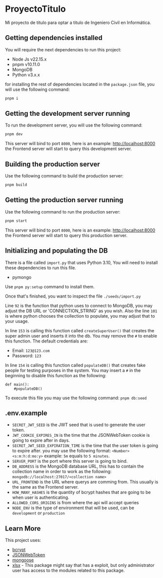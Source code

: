 # ProyectoTitulo

Mi proyecto de titulo para optar a titulo de Ingeniero Civil en Informática.

## Getting dependencies installed

You will require the next dependencies to run this project:

- Node Js v22.15.x
- pnpm v10.11.0
- MongoDB
- Python v3.x.x

for installing the rest of dependencies located in the `package.json` file, you will use the following command:

```bash
pnpm i
```

## Getting the development server running

To run the development server, you will use the following command:

```bash
pnpm dev
```

This server will bind to port `8000`, here is an example: [http://localhost:8000](http://localhost:8000) the Frontend server will start to query this development server.

## Building the production server

Use the following command to build the production server:

```bash
pnpm build
```

## Getting the production server running

Use the following command to run the production server:

```bash
pnpm start
```

This server will bind to port `8000`, here is an example: [http://localhost:8000](http://localhost:8000) the Frontend server will start to query this production server.

## Initializing and populating the DB

There is a file called `import.py` that uses Python 3.10,
You will need to install these dependencies to run this file.

- pymongo

Use `pnpm py:setup` command to install them.

Once that's finished, you want to inspect the file `./seeds/import.py`

Line `92` is the function that python uses to connect to MongoDB, you may adjust the DB URL or 'CONNECTION_STRING' as you wish. Also the line `101` is where python chooses the collection to populate, you may adjust that to your usage.

In line `153` is calling this function called `createSuperUser()` that creates the super admin user and inserts it into the db.
You may remove the `#` to enable this function.
The default credentials are:

- Email: `123@123.com`
- Password: `123`

In line `154` is calling this function called `populateDB()` that creates fake people for testing purposes in the system.
You may insert a `#` in the beginning to disable this function as the following:

```
def main():
    #populateDB()
```

To execute this file you may use the following command: `pnpm db:seed`

## .env.example

- `SECRET_JWT_SEED` is the JWT seed that is used to generate the user token.
- `JWT_COOKIE_EXPIRES_IN` is the time that the JSONWebToken cookie is going to expire after in days.
- `SECRET_JWT_SEED_EXPIRATION_TIME` is the time that the user token is going to expire after. you may use the following format: `<Number><s:m:h:d:mo:y>` example: `5m` equals to `5 minutes`.
- `SERVER_PORT` is the port where this server is going to bind.
- `DB_ADDRESS` is the MongoDB database URL, this has to contain the collection name in order to work as the following: `mongodb://localhost:27017/<collection name>`
- `URL_FRONTEND` is the URL where querys are comming from. This usually is the same as the Frontend server.
- `HOW_MANY_HASHES` is the quantity of bcrypt hashes that are going to be when user is authenticating.
- `ALLOWED_CORS_ORIGINS` is from where the api will accept queries
- `NODE_ENV` is the type of environment that will be used, can be `development` or `production`

## Learn More

This project uses:

- [bcrypt](https://www.npmjs.com/package/bcrypt)
- [JSONWebToken](https://www.npmjs.com/package/jsonwebtoken)
- [mongoose](https://mongoosejs.com/)
- [xlsx](https://www.npmjs.com/package/xlsx) - This package might say that has a exploit, but only administrator user has access to the modules related to this package.
